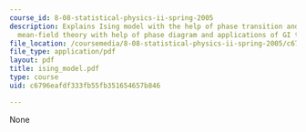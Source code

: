 ```yaml
---
course_id: 8-08-statistical-physics-ii-spring-2005
description: Explains Ising model with the help of phase transition and GI theory,
  mean-field theory with help of phase diagram and applications of GI theory.
file_location: /coursemedia/8-08-statistical-physics-ii-spring-2005/c6796eafdf333fb55fb351654657b846_ising_model.pdf
file_type: application/pdf
layout: pdf
title: ising_model.pdf
type: course
uid: c6796eafdf333fb55fb351654657b846

---
```

None